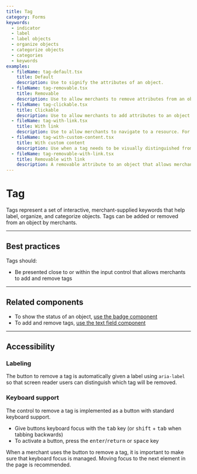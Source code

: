 ```yaml
---
title: Tag
category: Forms
keywords:
  - indicator
  - label
  - label objects
  - organize objects
  - categorize objects
  - categories
  - keywords
examples:
  - fileName: tag-default.tsx
    title: Default
    description: Use to signify the attributes of an object.
  - fileName: tag-removable.tsx
    title: Removable
    description: Use to allow merchants to remove attributes from an object.
  - fileName: tag-clickable.tsx
    title: Clickable
    description: Use to allow merchants to add attributes to an object.
  - fileName: tag-with-link.tsx
    title: With link
    description: Use to allow merchants to navigate to a resource. For example a customer segment or a smart collection
  - fileName: tag-with-custom-content.tsx
    title: With custom content
    description: Use when a tag needs to be visually distinguished from others, like when it's added automatically.
  - fileName: tag-removable-with-link.tsx
    title: Removable with link
    description: A removable attribute to an object that allows merchants to navigate to a resource.
---
```


# Tag

Tags represent a set of interactive, merchant-supplied keywords that help label, organize, and categorize objects. Tags can be added or removed from an object by merchants.

---

## Best practices

Tags should:

- Be presented close to or within the input control that allows merchants to add and remove tags

---

## Related components

- To show the status of an object, [use the badge component](https://polaris.shopify.com/components/badge)
- To add and remove tags, [use the text field component](https://polaris.shopify.com/components/text-field)

---

## Accessibility

### Labeling

The button to remove a tag is automatically given a label using `aria-label` so that screen reader users can distinguish which tag will be removed.

### Keyboard support

The control to remove a tag is implemented as a button with standard keyboard support.

- Give buttons keyboard focus with the <kbd>tab</kbd> key (or <kbd>shift</kbd> + <kbd>tab</kbd> when tabbing backwards)
- To activate a button, press the <kbd>enter</kbd>/<kbd>return</kbd> or <kbd>space</kbd> key

When a merchant uses the button to remove a tag, it is important to make sure that keyboard focus is managed. Moving focus to the next element in the page is recommended.
